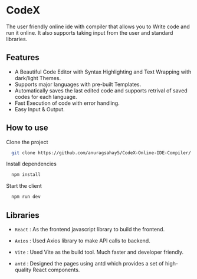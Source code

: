 # CodeX 

The user friendly online ide with compiler that allows you to Write code and run it online. It also supports taking input from the user and standard libraries.

## Features

 - A Beautiful Code Editor with Syntax Highlighting and Text Wrapping with dark/light Themes.
 - Supports major languages with pre-built Templates.
 - Automatically saves the last edited code and supports retrival of saved codes for each language.
 - Fast Execution of code with error handling.
 - Easy Input & Output.

## How to use

Clone the project

```bash
  git clone https://github.com/anuragsahay5/CodeX-Online-IDE-Compiler/
```

Install dependencies

```bash
  npm install
```

Start the client

```bash
  npm run dev
```

## Libraries

- ``` React ``` : As the frontend javascript library to build the frontend.
  
- ``` Axios ``` : Used Axios library to make API calls to backend.

- ``` Vite ``` : Used Vite as the build tool. Much faster and developer friendly.

- ``` antd ``` : Designed the pages using antd which provides a set of high-quality React components.
